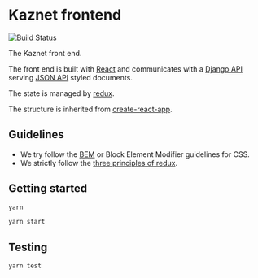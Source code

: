 # Kaznet frontend

[![Build Status](http://cicd.onalabs.org/api/badges/onaio/kaznet-frontend/status.svg)](http://cicd.onalabs.org/onaio/kaznet-frontend)

The Kaznet front end.

The front end is built with [React](https://reactjs.org/) and communicates with a [Django API](https://github.com/onaio/kaznet-web) serving [JSON API](http://jsonapi.org/) styled documents.

The state is managed by [redux](https://redux.js.org/).

The structure is inherited from [create-react-app](https://github.com/facebook/create-react-app).

## Guidelines

- We try follow the [BEM](https://en.bem.info/methodology/quick-start/) or Block Element Modifier guidelines for CSS.
- We strictly follow the [three principles of redux](https://redux.js.org/introduction/three-principles).

## Getting started

```sh
yarn

yarn start
```

## Testing

```sh
yarn test
```
